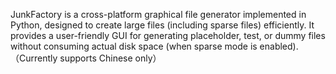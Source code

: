 JunkFactory is a cross-platform graphical file generator implemented in Python, designed to create large files (including sparse files) efficiently. It provides a user-friendly GUI for generating placeholder, test, or dummy files without consuming actual disk space (when sparse mode is enabled).（Currently supports Chinese only）
